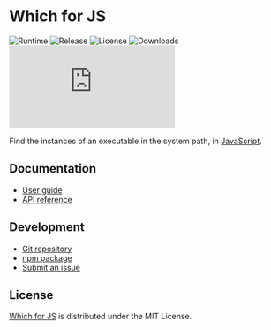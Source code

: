 # Which for JS
![Runtime](https://badgen.net/npm/node/@cedx/which) ![Release](https://badgen.net/npm/v/@cedx/which) ![License](https://badgen.net/npm/license/@cedx/which) ![Downloads](https://badgen.net/npm/dt/@cedx/which) ![Coverage](https://badgen.net/codecov/c/github/cedx/which.js)

Find the instances of an executable in the system path, in [JavaScript](https://developer.mozilla.org/docs/Web/JavaScript).

## Documentation
- [User guide](https://github.com/cedx/which.js/wiki)
- [API reference](https://cedx.github.io/which.js)

## Development
- [Git repository](https://github.com/cedx/which.js)
- [npm package](https://www.npmjs.com/package/@cedx/which)
- [Submit an issue](https://github.com/cedx/which.js/issues)

## License
[Which for JS](https://github.com/cedx/which.js) is distributed under the MIT License.
